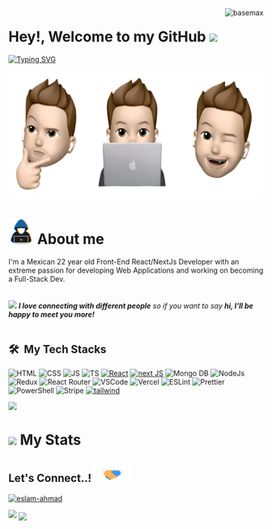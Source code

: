 <img align ="right" src="https://komarev.com/ghpvc/?username=basemax&label=Profile%20views&color=0e75b6&style=flat" alt="basemax">

# Hey!, Welcome to my GitHub <img src="https://github.com/TheDudeThatCode/TheDudeThatCode/blob/master/Assets/Earth.gif" width="24px">

<p align="center">

   [![Typing SVG](https://readme-typing-svg.demolab.com?font=Fira+Code&size=30&duration=3000&pause=1000&color=9C29F7&width=435&size=45&center=true&vCenter=true&width=1500&height=100&lines=Software+Engineer;Front+End+Developer)](https://git.io/typing-svg)  
</p>


<div align="center">
  <img height="250" src="https://github.com/saulkurosaki/saulkurosaki/blob/main/SaulKurosakiCover.png?raw=true"  />

</div>

###


</div>

###

# <picture><img src="https://github.com/0xAbdulKhalid/0xAbdulKhalid/raw/main/assets/mdImages/about_me.gif" width = 50px></picture>  About me 

  I'm a Mexican 22 year old Front-End React/NextJs Developer with an extreme passion for developing Web Applications and working on becoming a Full-Stack Dev.
<br>
<br>
<br>
<img src="https://media.giphy.com/media/LnQjpWaON8nhr21vNW/giphy.gif" width="40"> <em><b>I love connecting with different people</b> so if you want to say <b>hi, I'll be happy to meet you more!</b></em>
  <br>
<br>
  ## 🛠️ &nbsp;My Tech Stacks
![HTML](https://img.shields.io/badge/HTML5-E34F26?style=for-the-badge&logo=html5&logoColor=white)
![CSS](https://img.shields.io/badge/CSS3-1572B6?style=for-the-badge&logo=css3&logoColor=white)
![JS](https://img.shields.io/badge/JavaScript-323330?style=for-the-badge&logo=javascript&logoColor=F7DF1E)
![TS](https://img.shields.io/badge/TypeScript-007ACC?style=for-the-badge&logo=typescript&logoColor=white)
[![React](https://img.shields.io/badge/React-20232A?style=for-the-badge&logo=react&logoColor=61DAFB)](https://react.dev/)
[![next JS](https://img.shields.io/badge/next.js-000000?style=for-the-badge&logo=nextdotjs&logoColor=white)](https://nextjs.org/)
![Mongo DB](https://img.shields.io/badge/MongoDB-4EA94B?style=for-the-badge&logo=mongodb&logoColor=white)
![NodeJs](https://img.shields.io/badge/Node.js-43853D?style=for-the-badge&logo=node.js&logoColor=white)
![Redux](https://img.shields.io/badge/Redux-593D88?style=for-the-badge&logo=redux&logoColor=white)
![React Router](https://img.shields.io/badge/React_Router-CA4245?style=for-the-badge&logo=react-router&logoColor=white)
![VSCode](https://img.shields.io/badge/Visual_Studio_Code-0078D4?style=for-the-badge&logo=visual%20studio%20code&logoColor=white)
![Vercel](https://img.shields.io/badge/Vercel-000000?style=for-the-badge&logo=vercel&logoColor=white)
![ESLint](https://img.shields.io/badge/eslint-3A33D1?style=for-the-badge&logo=eslint&logoColor=white)
![Prettier](https://img.shields.io/badge/prettier-1A2C34?style=for-the-badge&logo=prettier&logoColor=F7BA3E)
![PowerShell](https://img.shields.io/badge/Powershell-2CA5E0?style=for-the-badge&logo=powershell&logoColor=white)
![Stripe](https://img.shields.io/badge/Stripe-626CD9?style=for-the-badge&logo=Stripe&logoColor=white)
[![tailwind](https://img.shields.io/badge/Tailwind_CSS-38B2AC?style=for-the-badge&logo=tailwind-css&logoColor=white)](https://tailwindcss.com/)


<img src="https://user-images.githubusercontent.com/73097560/115834477-dbab4500-a447-11eb-908a-139a6edaec5c.gif">

<br clear="both">

# <picture><img src="https://media2.giphy.com/media/AynUwd5uKhIevEWx54/giphy.gif?cid=6c09b95221hbz3noua8unadww97wxrgfwesrv5msxql49t3a&ep=v1_stickers_related&rid=giphy.gif&ct=s" width = 50px></picture>  My Stats
<div>
</div>
   



## <b> Let's Connect..!</b><img src="https://github.com/0xAbdulKhalid/0xAbdulKhalid/raw/main/assets/mdImages/handshake.gif" width ="80">
<p align="left">
<a href="" target="blank"><img align="center" src="https://raw.githubusercontent.com/rahuldkjain/github-profile-readme-generator/master/src/images/icons/Social/linked-in-alt.svg" alt="eslam-ahmad" height="30" width="40" /></a>
</p>
<!--horizontal divider(gradiant)-->
<img src="https://user-images.githubusercontent.com/73097560/115834477-dbab4500-a447-11eb-908a-139a6edaec5c.gif">
<img src= "https://capsule-render.vercel.app/api?type=waving&color=gradient!height=400&section=footer" align = "center">

